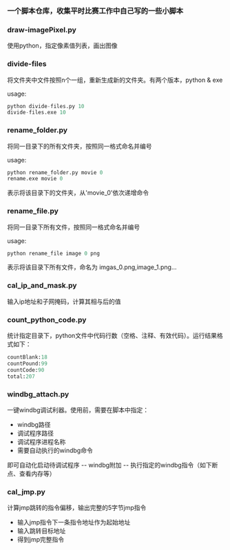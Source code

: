 ### 一个脚本仓库，收集平时比赛工作中自己写的一些小脚本
### draw-imagePixel.py
使用python，指定像素值列表，画出图像
### divide-files
将文件夹中文件按照n个一组，重新生成新的文件夹。有两个版本，python & exe

usage:
```python
python divide-files.py 10
divide-files.exe 10
```

### rename_folder.py
将同一目录下的所有文件夹，按照同一格式命名并编号

usage:
```python
python rename_folder.py movie 0
rename.exe movie 0
```
表示将该目录下的文件夹，从'movie_0'依次递增命令

### rename_file.py
将同一目录下所有文件，按照同一格式命名并编号


usage:
```python
python rename_file image 0 png
```
表示将该目录下所有文件，命名为 imgas_0.png,image_1.png...


### cal_ip_and_mask.py
输入ip地址和子网掩码，计算其相与后的值

### count_python_code.py
统计指定目录下，python文件中代码行数（空格、注释、有效代码）。运行结果格式如下：

```python
countBlank:18
countPound:99
countCode:90
total:207
```
### windbg_attach.py
一键windbg调试利器。使用前，需要在脚本中指定：
 - windbg路径
 - 调试程序路径
 - 调试程序进程名称
 - 需要自动执行的windbg命令
 
即可自动化启动待调试程序 -- windbg附加 -- 执行指定的windbg指令（如下断点、查看内存等）

### cal_jmp.py
计算jmp跳转的指令偏移，输出完整的5字节jmp指令
 - 输入jmp指令下一条指令地址作为起始地址
 - 输入跳转目标地址
 - 得到jmp完整指令
